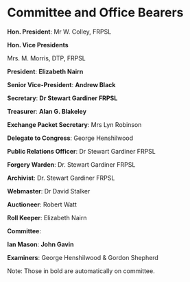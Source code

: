 # Committee and Office Bearers

**Hon. President**: Mr W. Colley, FRPSL

**Hon. Vice Presidents**

 Mrs. M. Morris, DTP, FRPSL

**President**: **Elizabeth Nairn**

**Senior Vice-President**: **Andrew Black**

**Secretary**: **Dr Stewart Gardiner FRPSL**

**Treasurer**: **Alan G. Blakeley**

**Exchange Packet Secretary**: Mrs Lyn Robinson

**Delegate to Congress**: George Henshilwood

**Public Relations Officer**: Dr Stewart Gardiner FRPSL

**Forgery Warden**: Dr. Stewart Gardiner FRPSL

**Archivist**: Dr. Stewart Gardiner FRPSL

**Webmaster**: Dr David Stalker

**Auctioneer**: Robert Watt

**Roll Keeper**: Elizabeth Nairn

**Committee**:

**Ian Mason**: **John Gavin**

**Examiners**: George Henshilwood & Gordon Shepherd

Note: Those in bold are automatically on committee.
